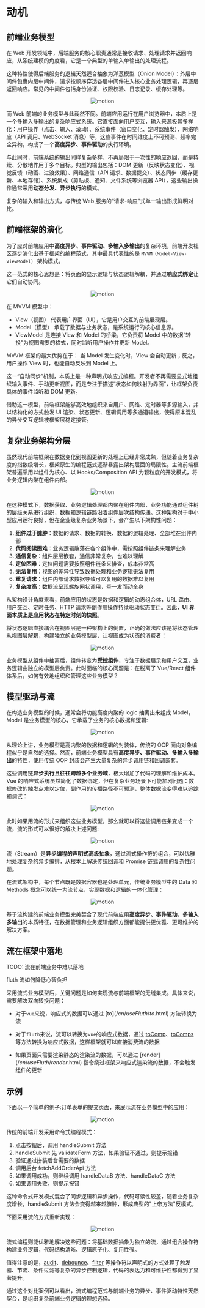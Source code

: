 # 动机

## 前端业务模型

在 Web 开发领域中，后端服务的核心职责通常是接收请求、处理请求并返回响应，从系统建模的角度看，它是一个典型的单输入单输出的处理流程。

这种特性使得后端服务的逻辑天然适合抽象为洋葱模型（Onion Model）：外层中间件包裹内层中间件，请求按顺序穿透各层中间件进入核心业务处理逻辑，再逐层返回响应。常见的中间件包括身份验证、权限校验、日志记录、缓存处理等。

<div style="display: flex; flex-direction: column; align-items: center; justify-content: center;">
  <img src="/model.drawio.svg" alt="motion" />
</div>

而 Web 前端的业务模型与此截然不同。前端应用运行在用户浏览器中，本质上是一个多输入多输出的复杂响应式系统。它直接面向用户交互，输入来源极其多样化：用户操作（点击、输入、滚动）、系统事件（窗口变化、定时器触发）、网络响应（API 调用、WebSocket 消息）等，这些事件在时间维度上不可预测、频率完全异构，构成了一个**高度异步、事件驱动**的执行环境。

与此同时，前端系统的输出同样复杂多样，不再局限于一次性的响应返回，而是持续、分散地作用于多个目标。典型的输出包括：DOM 更新（反映状态变化）、视觉反馈（动画、过渡效果）、网络通信（API 请求、数据提交）、状态同步（缓存更新、本地存储）、系统集成（剪贴板、通知、文件系统等浏览器 API），这些输出操作通常采用**动态分发、异步执行**的模式。

复杂的输入和输出方式，与传统 Web 服务的“请求-响应”式单一输出形成鲜明对比。

## 前端框架的演化

为了应对前端应用中**高度异步、事件驱动、多输入多输出**的复杂环境，前端开发社区逐步演化出基于框架的编程范式，其中最具代表性的是 `MVVM（Model-View-ViewModel）` 架构模式。

这一范式的核心思想是：将页面的显示逻辑与状态逻辑解耦，并通过**响应式绑定**让它们自动协同。

<div style="display: flex; flex-direction: column; align-items: center; justify-content: center;">
  <img src="/mvvm.drawio.svg" alt="motion" />
</div>

在 MVVM 模型中：

- View（视图） 代表用户界面（UI），它是用户交互的前端展现层。
- Model（模型） 承载了数据与业务状态，是系统运行的核心信息源。
- ViewModel 是连接 View 和 Model 的桥梁，它负责将 Model 中的数据“转换”为视图需要的格式，同时监听用户操作并更新 Model。

MVVM 框架的最大优势在于：
当 Model 发生变化时，View 会自动更新；反之，用户操作 View 时，也能自动反映到 Model 上。

这一“自动同步”机制，本质上是一种声明式响应式编程。开发者不再需要显式地组织输入事件、手动更新视图，而是专注于描述“状态如何映射为界面”，让框架负责具体的事件监听和 DOM 更新。

借助这一模型，前端框架能够高效地组织来自用户、网络、定时器等多源输入，并以结构化的方式触发 UI 渲染、状态更新、逻辑调用等多通道输出，使得原本混乱的异步交互逻辑被框架层稳定接管。

## 复杂业务架构分层

虽然现代前端框架在数据变化到视图更新的处理上已经非常成熟，但随着业务复杂度的指数级增长，框架原生的编程范式逐渐暴露出架构层面的局限性。主流前端框架普遍采用以组件为核心、以 Hooks/Composition API 为颗粒度的开发模式，将业务逻辑内聚在组件内部。

<div style="display: flex; flex-direction: column; align-items: center; justify-content: center;">
  <img src="/page.drawio.svg" alt="motion" />
</div>

在这种模式下，数据获取、业务逻辑处理都内聚在组件内部，业务功能通过组件树的层级关系进行组织，数据和逻辑链路沿着组件层次结构传递。这种架构对于中小型应用运行良好，但在企业级复杂业务场景下，会产生以下架构性问题：

1. **组件过于臃肿**：数据的请求、数据的转换、数据的逻辑处理、全部堆在组件内部
2. **代码阅读困难**：业务逻辑散落在各个组件中，需按照组件链条来理解业务
3. **通信复杂**：组件层层嵌套，通信非常复杂，也难以理解
4. **定位困难**：定位问题需要按照组件链条来排查，成本非常高
5. **无法复用**：视图的差异性导致数据处理和业务逻辑无法复用
6. **重复请求**：组件内部请求数据导致可以复用的数据难以复用
7. **复杂度高**：数据流呈现螺旋网状调用，牵一发而动全身

从架构设计角度来看，前端应用的状态是数据和逻辑的动态组合体，URL 路由、用户交互、定时任务、HTTP 请求等副作用操作持续驱动状态变迁。因此，**UI 界面本质上是应用状态在特定时刻的快照**。

将状态逻辑直接耦合在视图层是一种架构上的倒置，正确的做法应该是将状态管理从视图层解耦，构建独立的业务模型层，让视图成为状态的消费者：

<div style="display: flex; flex-direction: column; align-items: center; justify-content: center;">
  <img src="/ddd.drawio.svg" alt="motion" />
</div>

业务模型从组件中抽离后，组件转变为**受控组件**，专注于数据展示和用户交互，业务逻辑由独立的模型层负责。此时面临的核心问题是：在脱离了 Vue/React 组件体系后，如何有效地组织和管理这些业务模型？

## 模型驱动与流

在构造业务模型的时候，通常会将功能高度内聚的 logic 抽离出来组成 Model，Model 是业务模型的核心，它承载了业务的核心数据和逻辑:

<div style="display: flex; flex-direction: column; align-items: center; justify-content: center;">
  <img src="/logic.drawio.svg" alt="motion" />
</div>

从理论上讲，业务模型是高内聚的数据和逻辑的封装体，传统的 OOP 面向对象编程似乎是自然的选择。然而，前端业务模型具有**高度异步、事件驱动、多输入多输出**的特性，使用传统 OOP 封装会产生大量复杂的异步调用链和回调嵌套。

这些调用链**异步执行且往往跨越多个业务域**，极大增加了代码的理解和维护成本。Vue 的响应式系统虽然简化了数据绑定，但在复杂业务场景下可能加剧问题：数据修改的触发点难以定位，副作用的传播路径不可预测，整体数据流变得难以追踪和调试：

<div style="display: flex; flex-direction: column; align-items: center; justify-content: center;">
  <img src="/logic-complex.drawio.svg" alt="motion" />
</div>

此时如果用流的形式来组织这些业务模型，那么就可以将这些调用链条变成一个流，流的形式可以很好的解决上述问题:

<div style="display: flex; flex-direction: column; align-items: center; justify-content: center;">
  <img src="/logic-flow.drawio.svg" alt="motion" />
</div>

流（Stream）是**异步编程的声明式高级抽象**，通过流式操作符的组合，可以优雅地处理复杂的异步编排，从根本上解决传统回调和 Promise 链式调用的复杂性问题。

在流式架构中，每个节点既是数据容器也是处理单元，传统业务模型中的 Data 和 Methods 概念可以统一为流节点，实现数据和逻辑的一体化管理：

<div style="display: flex; flex-direction: column; align-items: center; justify-content: center;">
  <img src="/logic-stream.drawio.svg" alt="motion" />
</div>

基于流构建的前端业务模型完美契合了现代前端应用**高度异步、事件驱动、多输入多输出**的本质特征，在数据管理和业务逻辑组织方面都能提供更优雅、更可维护的解决方案。

## 流在框架中落地

TODO: 流在前端业务中难以落地

fluth 流如何降低心智负担

采用流式业务模型后，关键问题是如何实现流与前端框架的无缝集成。具体来说，需要解决双向转换问题：

- 对于`vue`来说，响应式的数据可以通过 [to$](/cn/useFluth/to$.html) 方法转换为流

- 对于`fluth`来说，流可以转换为`vue`的响应式数据，通过 [toComp](/cn/useFluth/toComp.html)、[toComps](/cn/useFluth/toComps.html) 等方法转换为响应式数据，这样框架就可以直接消费流的数据

- 如果页面只需要渲染静态的渲染流的数据，可以通过 [render$](/cn/useFluth/render$.html) 指令绕过框架来响应式渲染流的数据，不会触发组件的更新

## 示例

下面以一个简单的例子:订单表单的提交页面，来展示流在业务模型中的应用：

<div style="display: flex; flex-direction: column; align-items: center; justify-content: center;">
  <img src="/traditional-code.drawio.svg" alt="motion" />
</div>

传统的前端开发采用命令式编程模式：

1. 点击按钮后，调用 handleSubmit 方法
2. handleSubmit 先 validateForm 方法，如果验证不通过，则提示报错
3. 验证通过拼装后台需要的数据
4. 调用后台 fetchAddOrderApi 方法
5. 如果调用成功，则继续调用 handleDataB 方法、handleDataC 方法
6. 如果调用失败，则提示报错

这种命令式开发模式混合了同步逻辑和异步操作，代码可读性较差，随着业务复杂度增长，handleSubmit 方法会变得越来越臃肿，形成典型的"上帝方法"反模式。

下面采用流的方式重新实现：

<div style="display: flex; flex-direction: column; align-items: center; justify-content: center;">
  <img src="/stream-code.drawio.svg" alt="motion" />
</div>

流式编程则能优雅地解决这些问题：将基础数据抽象为独立的流，通过组合操作符构建业务逻辑，代码结构清晰、逻辑原子化、复用性强。

值得注意的是，[audit](https://fluthjs.github.io/fluth-doc/cn/api/operator/audit.html)、[debounce](https://fluthjs.github.io/fluth-doc/cn/api/operator/debounce.html)、[filter](https://fluthjs.github.io/fluth-doc/cn/api/operator/debounce.html) 等操作符以声明式的方式处理了触发器、节流、条件过滤等复杂的异步控制逻辑，代码的表达力和可维护性都得到了显著提升。

通过这个对比案例可以看出，流式编程范式与前端业务的异步、事件驱动特性天然契合，是组织复杂前端业务逻辑的理想选择。
